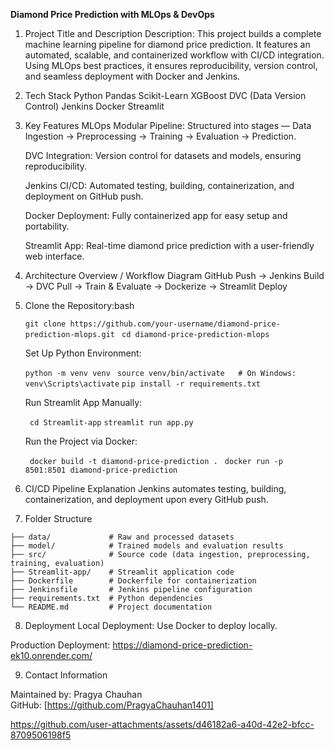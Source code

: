 **Diamond Price Prediction with MLOps & DevOps**
1. Project Title and Description
Description:
This project builds a complete machine learning pipeline for diamond price prediction. It features an automated, scalable, and containerized workflow with CI/CD integration. Using MLOps best practices, it ensures reproducibility, version control, and seamless deployment with Docker and Jenkins.

2. Tech Stack
Python
Pandas
Scikit-Learn
XGBoost
DVC (Data Version Control)
Jenkins
Docker
Streamlit

3. Key Features
   MLOps Modular Pipeline: Structured into stages — Data Ingestion → Preprocessing → Training → Evaluation → Prediction.
   
   DVC Integration: Version control for datasets and models, ensuring reproducibility.
   
   Jenkins CI/CD: Automated testing, building, containerization, and deployment on GitHub push.
   
   Docker Deployment: Fully containerized app for easy setup and portability.

   Streamlit App: Real-time diamond price prediction with a user-friendly web interface.

4. Architecture Overview / Workflow Diagram
   GitHub Push → Jenkins Build → DVC Pull → Train & Evaluate → Dockerize → Streamlit Deploy

5. Clone the Repository:bash

      ```git clone https://github.com/your-username/diamond-price-prediction-mlops.git```
     ``` cd diamond-price-prediction-mlops```
   
   Set Up Python Environment:
      
      ```python -m venv venv```
     ``` source venv/bin/activate   # On Windows: venv\Scripts\activate```
     ``` pip install -r requirements.txt ```
   
   Run Streamlit App Manually:
      
     ``` cd Streamlit-app```
     ``` streamlit run app.py ```
   
   Run the Project via Docker:
      
      ``` docker build -t diamond-price-prediction .```
      ``` docker run -p 8501:8501 diamond-price-prediction``` 

6. CI/CD Pipeline Explanation
   Jenkins automates testing, building, containerization, and deployment upon every GitHub push.

7. Folder Structure
```
├── data/             # Raw and processed datasets
├── model/            # Trained models and evaluation results
├── src/              # Source code (data ingestion, preprocessing, training, evaluation)
├── Streamlit-app/    # Streamlit application code
├── Dockerfile        # Dockerfile for containerization
├── Jenkinsfile       # Jenkins pipeline configuration
├── requirements.txt  # Python dependencies
└── README.md         # Project documentation
```


8. Deployment
Local Deployment: Use Docker to deploy locally.

Production Deployment: https://diamond-price-prediction-ek10.onrender.com/


9. Contact Information

Maintained by: Pragya Chauhan  
GitHub: [https://github.com/PragyaChauhan1401]


https://github.com/user-attachments/assets/d46182a6-a40d-42e2-bfcc-8709506198f5


